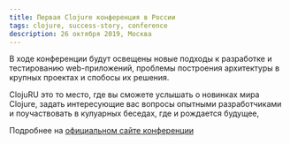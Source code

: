 ```yaml
---
title: Первая Clojure конференция в России
tags: clojure, success-story, conference
description: 26 октября 2019, Москва
---
```


В ходе конференции будут освещены новые подходы к разработке и тестированию web-приложений,
проблемы построения архитектуры в крупных проектах и спобосы их решения.

ClojuRU это то место, где вы сможете услышать о новинках мира Clojure,
задать интересующие вас вопросы опытными разработчиками и поучаствовать в кулуарных беседах, где и рождается будущее,

Подробнее на [официальном сайте конференции](https://cloju.ru/)
